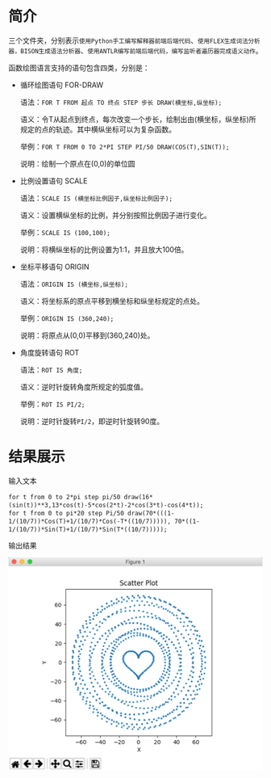 # 简介

三个文件夹，分别表示`使用Python手工编写解释器前端后端代码`、`使用FLEX生成词法分析器，BISON生成语法分析器`、`使用ANTLR编写前端后端代码，编写监听者遍历器完成语义动作`。

函数绘图语言支持的语句包含四类，分别是：

- 循环绘图语句 FOR-DRAW

  语法：`FOR T FROM 起点 TO 终点 STEP 步长 DRAW(横坐标,纵坐标);`

  语义：令T从起点到终点，每次改变一个步长，绘制出由(横坐标，纵坐标)所规定的点的轨迹。其中横纵坐标可以为复杂函数。

  举例：`FOR T FROM 0 TO 2*PI STEP PI/50 DRAW(COS(T),SIN(T));`

  说明：绘制一个原点在(0,0)的单位圆

- 比例设置语句 SCALE

  语法：`SCALE IS (横坐标比例因子,纵坐标比例因子);`

  语义：设置横纵坐标的比例，并分别按照比例因子进行变化。

  举例：`SCALE IS (100,100);`

  说明：将横纵坐标的比例设置为1:1，并且放大100倍。

- 坐标平移语句 ORIGIN

  语法：`ORIGIN IS (横坐标,纵坐标);`

  语义：将坐标系的原点平移到横坐标和纵坐标规定的点处。

  举例：`ORIGIN IS (360,240);`

  说明：将原点从(0,0)平移到(360,240)处。

- 角度旋转语句 ROT

  语法：`ROT IS 角度;`

  语义：逆时针旋转角度所规定的弧度值。

  举例：`ROT IS PI/2;`

  说明：逆时针旋转`PI/2`，即逆时针旋转90度。

# 结果展示

输入文本

```
for t from 0 to 2*pi step pi/50 draw(16*(sin(t))**3,13*cos(t)-5*cos(2*t)-2*cos(3*t)-cos(4*t));
for t from 0 to pi*20 step Pi/50 draw(70*(((1-1/(10/7))*Cos(T)+1/(10/7)*Cos(-T*((10/7))))), 70*((1-1/(10/7))*Sin(T)+1/(10/7)*Sin(T*((10/7))))); 
```

输出结果

![](\PYTHON\figure\7.png)